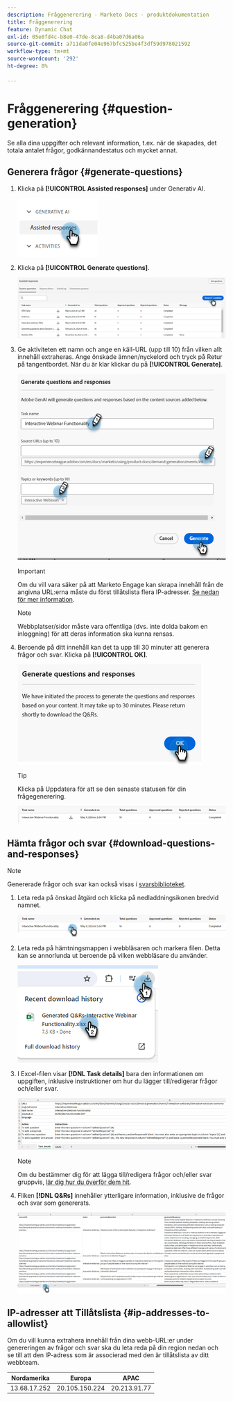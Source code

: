 ```yaml
---
description: Fråggenerering - Marketo Docs - produktdokumentation
title: Fråggenerering
feature: Dynamic Chat
exl-id: 05e0fd4c-b8e0-47de-8ca8-d4ba07d6a06a
source-git-commit: a711da0fe04e967bfc525be4f3df59d978021592
workflow-type: tm+mt
source-wordcount: '292'
ht-degree: 0%

---
```


# Fråggenerering {#question-generation}

Se alla dina uppgifter och relevant information, t.ex. när de skapades, det totala antalet frågor, godkännandestatus och mycket annat.

## Generera frågor {#generate-questions}

1. Klicka på **[!UICONTROL Assisted responses]** under Generativ AI.

   ![](assets/question-generation-1.png)

1. Klicka på **[!UICONTROL Generate questions]**.

   ![](assets/question-generation-2.png)

1. Ge aktiviteten ett namn och ange en käll-URL (upp till 10) från vilken allt innehåll extraheras. Ange önskade ämnen/nyckelord och tryck på Retur på tangentbordet. När du är klar klickar du på **[!UICONTROL Generate]**.

   ![](assets/question-generation-3.png)

   >[!IMPORTANT]
   >
   >Om du vill vara säker på att Marketo Engage kan skrapa innehåll från de angivna URL:erna måste du först tillåtslista flera IP-adresser. [Se nedan för mer information](#ip-addresses-to-allowlist).

   >[!NOTE]
   >
   >Webbplatser/sidor måste vara offentliga (dvs. inte dolda bakom en inloggning) för att deras information ska kunna rensas.

1. Beroende på ditt innehåll kan det ta upp till 30 minuter att generera frågor och svar. Klicka på **[!UICONTROL OK]**.

   ![](assets/question-generation-4.png)

   >[!TIP]
   >
   >Klicka på Uppdatera för att se den senaste statusen för din frågegenerering.

   ![](assets/question-generation-5.png)

## Hämta frågor och svar {#download-questions-and-responses}

>[!NOTE]
>
>Genererade frågor och svar kan också visas i [svarsbiblioteket](/help/marketo/product-docs/demand-generation/dynamic-chat/generative-ai/response-library.md).

1. Leta reda på önskad åtgärd och klicka på nedladdningsikonen bredvid namnet.

   ![](assets/question-generation-6.png)

1. Leta reda på hämtningsmappen i webbläsaren och markera filen. Detta kan se annorlunda ut beroende på vilken webbläsare du använder.

   ![](assets/question-generation-7.png)

1. I Excel-filen visar **[!DNL Task details]** bara den informationen om uppgiften, inklusive instruktioner om hur du lägger till/redigerar frågor och/eller svar.

   ![](assets/question-generation-8.png)

   >[!NOTE]
   >
   >Om du bestämmer dig för att lägga till/redigera frågor och/eller svar gruppvis, [lär dig hur du överför dem hit](/help/marketo/product-docs/demand-generation/dynamic-chat/generative-ai/response-library.md).

1. Fliken **[!DNL Q&Rs]** innehåller ytterligare information, inklusive de frågor och svar som genererats.

   ![](assets/question-generation-9.png)

## IP-adresser att Tillåtslista {#ip-addresses-to-allowlist}

Om du vill kunna extrahera innehåll från dina webb-URL:er under genereringen av frågor och svar ska du leta reda på din region nedan och se till att den IP-adress som är associerad med den är tillåtslista av ditt webbteam.

<table width="450">
<thead>
  <tr>
    <th>Nordamerika</th>
    <th>Europa</th>
    <th>APAC</th>
  </tr>
</thead>
<tbody>
  <tr>
    <td>13.68.17.252</td>
    <td>20.105.150.224</td>
    <td>20.213.91.77</td>
  </tr>
</tbody>
</table>
